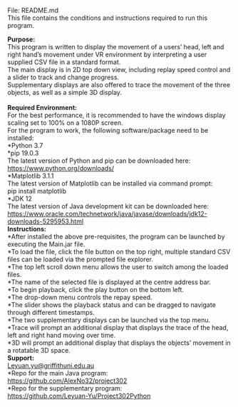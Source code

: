 File: README.md\
This file contains the conditions and instructions required to run this program. 

**Purpose:** \
This program is written to display the movement of a users’ head, left and right hand’s movement under VR environment by interpreting a user supplied CSV file in a standard format. \
The main display is in 2D top down view, including replay speed control and a slider to track and change progress. \
Supplementary displays are also offered to trace the movement of the three objects, as well as a simple 3D display. \
\
**Required Environment:** \
For the best performance, it is recommended to have the windows display scaling set to 100% on a 1080P screen. \
For the program to work, the following software/package need to be installed:\
*Python 3.7\
*pip 19.0.3\
The latest version of Python and pip can be downloaded here:\
https://www.python.org/downloads/  \
*Matplotlib 3.1.1\
The latest version of Matplotlib can be installed via command prompt:\
pip install matplotlib\
*JDK 12\
The latest version of Java development kit can be downloaded here: \
https://www.oracle.com/technetwork/java/javase/downloads/jdk12-downloads-5295953.html  \
**Instructions:** \
*After installed the above pre-requisites, the program can be launched by executing the Main.jar file. \
*To load the file, click the file button on the top right, multiple standard CSV files can be loaded via the prompted file explorer. \
*The top left scroll down menu allows the user to switch among the loaded files. \
*The name of the selected file is displayed at the centre address bar. \
*To begin playback, click the play button on the bottom left. \
*The drop-down menu controls the repay speed. \
*The slider shows the playback status and can be dragged to navigate through different timestamps. \
*The two supplementary displays can be launched via the top menu. \
*Trace will prompt an additional display that displays the trace of the head, left and right hand moving over time. \
*3D will prompt an additional display that displays the objects’ movement in a rotatable 3D space. \
**Support:** \
Leyuan.yu@griffithuni.edu.au  \
*Repo for the main Java program: \
https://github.com/AlexNo32/project302 \
*Repo for the supplementary program: \
https://github.com/Leyuan-Yu/Project302Python 
